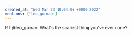 ```yaml
---
created_at: "Wed Mar 23 10:04:06 +0000 2022"
mentions: ['leo_guinan']
---
```


RT @leo_guinan: What's the scariest thing you've ever done?
